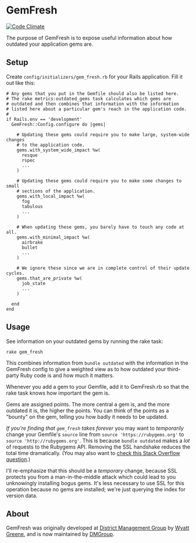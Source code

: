 # GemFresh

[![Code Climate](https://codeclimate.com/github/dmcouncil/gem_fresh/badges/gpa.svg)](https://codeclimate.com/github/dmcouncil/gem_fresh)

The purpose of GemFresh is to expose useful information about how outdated your application gems are.

## Setup

Create `config/initializers/gem_fresh.rb` for your Rails application.  Fill it out like this:

    # Any gems that you put in the Gemfile should also be listed here.
    # The rake metrics:outdated_gems task calculates which gems are
    # outdated and then combines that information with the information
    # listed here about a particular gem's reach in the application code.
    #
    if Rails.env == 'development'
      GemFresh::Config.configure do |gems|

        # Updating these gems could require you to make large, system-wide changes
        # to the application code.
        gems.with_system_wide_impact %w(
          resque
          rspec
          ...
        )

        # Updating these gems could require you to make some changes to small
        # sections of the application.
        gems.with_local_impact %w(
          fog
          tabulous
          ...
        )

        # When updating these gems, you barely have to touch any code at all.
        gems.with_minimal_impact %w(
          airbrake
          bullet
          ...
        )

        # We ignore these since we are in complete control of their update cycles.
        gems.that_are_private %w(
          job_state
          ...
        )

      end
    end

## Usage

See information on your outdated gems by running the rake task:

    rake gem_fresh

This combines information from `bundle outdated` with the information in the GemFresh config to give a weighted view as to how outdated your third-party Ruby code is and how much it matters.

Whenever you add a gem to your Gemfile, add it to GemFresh.rb so that the rake task knows how important the gem is.

Gems are assigned points.  The more central a gem is, and the more outdated it is, the higher the points.  You can think of the points as a "bounty" on the gem, telling you how badly it needs to be updated.

*If you're finding that `gem_fresh` takes forever* you may want to _temporarily_ change your Gemfile's `source` line from `source 'https://rubygems.org'` to `source 'http://rubygems.org'`. This is because `bundle outdated` makes a _lot_ of requests to the Rubygems API. Removing the SSL handshake reduces the total time dramatically. (You may also want to [check this Stack Overflow question](http://stackoverflow.com/q/15343771/306084).)

I'll re-emphasize that this should be a _temporary_ change, because SSL protects you from a man-in-the-middle attack which could lead to you unknowingly installing bogus gems. It's less necessary to use SSL for this operation because no gems are installed; we're just querying the index for version data.

## About

GemFresh was originally developed at [District Management Group](https://dmgroupK12.com) by [Wyatt Greene](/techiferous), and is now maintained by [DMGroup](/dmcouncil).

